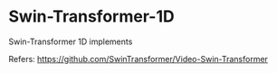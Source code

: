 # Swin-Transformer-1D
Swin-Transformer 1D implements

Refers: https://github.com/SwinTransformer/Video-Swin-Transformer
